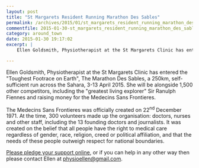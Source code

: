 ```yaml
---
layout: post
title: "St Margarets Resident Running Marathon Des Sables"
permalink: /archives/2015/01/st_margarets_resident_running_marathon_des_sables.html
commentfile: 2015-01-30-st_margarets_resident_running_marathon_des_sables
category: around_town
date: 2015-01-30 19:17:02
excerpt: |
    Ellen Goldsmith, Physiotherapist at the St Margarets Clinic has entered the "Toughest Footrace on Earth", The Marathon Des Sables, a 250km, self-sufficient run across the Sahara, 3-13 April 2015. She  will be alongside 1,500 other competitors, including the "greatest living explorer" Sir Ranulph Fiennes and raising money for the Medecins Sans Frontieres.

---
```


Ellen Goldsmith, Physiotherapist at the St Margarets Clinic has entered the "Toughest Footrace on Earth", The Marathon Des Sables, a 250km, self-sufficient run across the Sahara, 3-13 April 2015. She will be alongside 1,500 other competitors, including the "greatest living explorer" Sir Ranulph Fiennes and raising money for the Medecins Sans Frontieres.

The Medecins Sans Frontieres was officially created on 22<sup>nd</sup> December 1971. At the time, 300 volunteers made up the organisation: doctors, nurses and other staff, including the 13 founding doctors and journalists. It was created on the belief that all people have the right to medical care regardless of gender, race, religion, creed or political affiliation, and that the needs of these people outweigh respect for national boundaries.

[Please pledge your support online](http://www.givey.com/ellengoldsmith79), or if you can help in any other way then please contact Ellen at <physioellen@gmail.com>.
